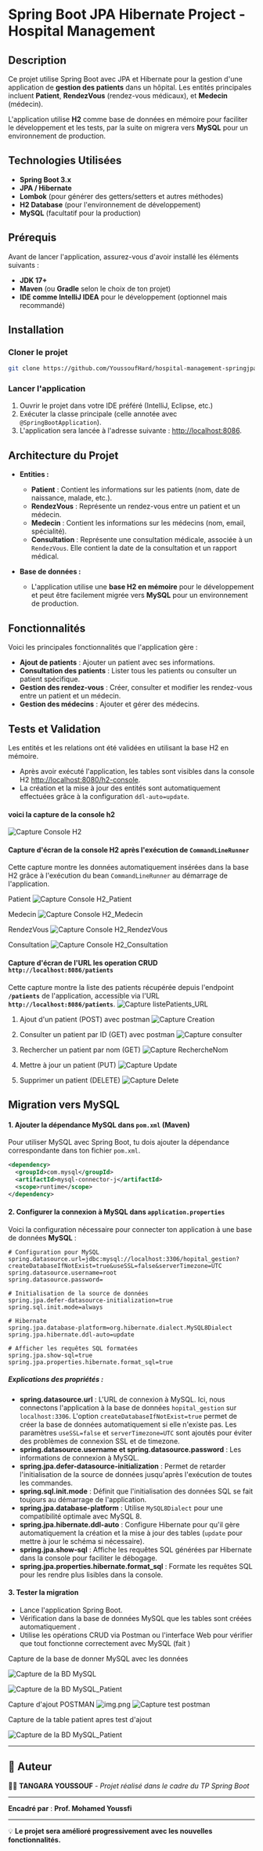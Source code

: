 # Spring Boot JPA Hibernate Project - Hospital Management

## Description
Ce projet utilise Spring Boot avec JPA et Hibernate pour la gestion d'une application de **gestion des patients** dans un hôpital. Les entités principales incluent **Patient**, **RendezVous** (rendez-vous médicaux), et **Medecin** (médecin).

L'application utilise **H2** comme base de données en mémoire pour faciliter le développement et les tests, par la suite on migrera vers **MySQL** pour un environnement de production.

## Technologies Utilisées
- **Spring Boot 3.x**
- **JPA / Hibernate**
- **Lombok** (pour générer des getters/setters et autres méthodes)
- **H2 Database** (pour l'environnement de développement)
- **MySQL** (facultatif pour la production)

## Prérequis
Avant de lancer l'application, assurez-vous d'avoir installé les éléments suivants :
- **JDK 17+**
- **Maven** (ou **Gradle** selon le choix de ton projet)
- **IDE comme IntelliJ IDEA** pour le développement (optionnel mais recommandé)

## Installation

### Cloner le projet
```bash
git clone https://github.com/YoussoufHard/hospital-management-springjpa-hibernate.git
```

### Lancer l'application
1. Ouvrir le projet dans votre IDE préféré (IntelliJ, Eclipse, etc.)
2. Exécuter la classe principale (celle annotée avec `@SpringBootApplication`).
3. L'application sera lancée à l'adresse suivante : [http://localhost:8086](http://localhost:8086).

## Architecture du Projet
- **Entities :**
    - **Patient** : Contient les informations sur les patients (nom, date de naissance, malade, etc.).
    - **RendezVous** : Représente un rendez-vous entre un patient et un médecin.
    - **Medecin** : Contient les informations sur les médecins (nom, email, spécialité).
    - **Consultation** : Représente une consultation médicale, associée à un `RendezVous`. Elle contient la date de la consultation et un rapport médical.

- **Base de données :**
    - L'application utilise une **base H2 en mémoire** pour le développement et peut être facilement migrée vers **MySQL** pour un environnement de production.

## Fonctionnalités
Voici les principales fonctionnalités que l'application gère :
- **Ajout de patients** : Ajouter un patient avec ses informations.
- **Consultation des patients** : Lister tous les patients ou consulter un patient spécifique.
- **Gestion des rendez-vous** : Créer, consulter et modifier les rendez-vous entre un patient et un médecin.
- **Gestion des médecins** : Ajouter et gérer des médecins.

## Tests et Validation
Les entités et les relations ont été validées en utilisant la base H2 en mémoire.

- Après avoir exécuté l'application, les tables sont visibles dans la console H2 [http://localhost:8080/h2-console](http://localhost:8080/h2-console).
- La création et la mise à jour des entités sont automatiquement effectuées grâce à la configuration `ddl-auto=update`. 

#### voici la capture de la console h2
  ![Capture Console H2](/Captures/img.png)

#### Capture d'écran de la console H2 après l'exécution de `CommandLineRunner`
Cette capture montre les données automatiquement insérées dans la base H2 grâce à l'exécution du bean `CommandLineRunner` au démarrage de l'application.

Patient
![Capture Console H2_Patient](/Captures/img_1.png)

Medecin
![Capture Console H2_Medecin](/Captures/img_2.png)

RendezVous
![Capture Console H2_RendezVous](/Captures/img_3.png)

Consultation
![Capture Console H2_Consultation](/Captures/img_4.png)

#### Capture d'écran de l'URL les operation CRUD `http://localhost:8086/patients`
Cette capture montre la liste des patients récupérée depuis l'endpoint **`/patients`** de l'application, accessible via l'URL **`http://localhost:8086/patients`**.
![Capture listePatients_URL](/Captures/img_5.png)

1. Ajout d'un patient (POST) avec postman
   ![Capture Creation](/Captures/img_6.png)

2. Consulter un patient par ID (GET) avec postman
   ![Capture consulter](/Captures/img_7.png)

3. Rechercher un patient par nom (GET)
   ![Capture RechercheNom](/Captures/img_8.png)

4. Mettre à jour un patient (PUT)
   ![Capture Update](/Captures/img_9.png)

5. Supprimer un patient (DELETE)
   ![Capture Delete](/Captures/img_10.png)

   
## Migration vers MySQL

#### 1. **Ajouter la dépendance MySQL dans `pom.xml` (Maven)**

Pour utiliser MySQL avec Spring Boot, tu dois ajouter la dépendance correspondante dans ton fichier `pom.xml`.

```xml
<dependency>
  <groupId>com.mysql</groupId>
  <artifactId>mysql-connector-j</artifactId>
  <scope>runtime</scope>
</dependency>

```

#### 2. **Configurer la connexion à MySQL dans `application.properties`**

Voici la configuration nécessaire pour connecter ton application à une base de données **MySQL** :

```properties
# Configuration pour MySQL
spring.datasource.url=jdbc:mysql://localhost:3306/hopital_gestion?createDatabaseIfNotExist=true&useSSL=false&serverTimezone=UTC
spring.datasource.username=root
spring.datasource.password=

# Initialisation de la source de données
spring.jpa.defer-datasource-initialization=true
spring.sql.init.mode=always

# Hibernate
spring.jpa.database-platform=org.hibernate.dialect.MySQL8Dialect
spring.jpa.hibernate.ddl-auto=update

# Afficher les requêtes SQL formatées
spring.jpa.show-sql=true
spring.jpa.properties.hibernate.format_sql=true
```

##### Explications des propriétés :

- **spring.datasource.url** : L'URL de connexion à MySQL. Ici, nous connectons l'application à la base de données `hopital_gestion` sur `localhost:3306`. L'option `createDatabaseIfNotExist=true` permet de créer la base de données automatiquement si elle n'existe pas. Les paramètres `useSSL=false` et `serverTimezone=UTC` sont ajoutés pour éviter des problèmes de connexion SSL et de timezone.
- **spring.datasource.username et spring.datasource.password** : Les informations de connexion à MySQL.
- **spring.jpa.defer-datasource-initialization** : Permet de retarder l'initialisation de la source de données jusqu'après l'exécution de toutes les commandes.
- **spring.sql.init.mode** : Définit que l'initialisation des données SQL se fait toujours au démarrage de l'application.
- **spring.jpa.database-platform** : Utilise `MySQL8Dialect` pour une compatibilité optimale avec MySQL 8.
- **spring.jpa.hibernate.ddl-auto** : Configure Hibernate pour qu'il gère automatiquement la création et la mise à jour des tables (`update` pour mettre à jour le schéma si nécessaire).
- **spring.jpa.show-sql** : Affiche les requêtes SQL générées par Hibernate dans la console pour faciliter le débogage.
- **spring.jpa.properties.hibernate.format_sql** : Formate les requêtes SQL pour les rendre plus lisibles dans la console.


#### 3. **Tester la migration**

- Lance l'application Spring Boot.
- Vérification dans la base de données MySQL que les tables sont créées automatiquement .
- Utilise les opérations CRUD via Postman ou l'interface Web pour vérifier que tout fonctionne correctement avec MySQL  (fait )

Capture de la base de donner MySQL avec les données

  ![Capture de la BD MySQL](/Captures/img_11.png)

  ![Capture de la BD MySQL_Patient](/Captures/img_12.png)

Capture d'ajout POSTMAN
![img.png](img.png)
  ![Capture test postman](/Captures/img_13.png)

Capture de la table patient apres test d'ajout

![Capture de la BD MySQL_Patient](/Captures/img_14.png)

---

## 📑 Auteur
👨‍💻 **TANGARA YOUSSOUF** - *Projet réalisé dans le cadre du TP Spring Boot*   

---

  **Encadré par** : **Prof. Mohamed Youssfi**


---

💡 **Le projet sera amélioré progressivement avec les nouvelles fonctionnalités.**
